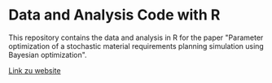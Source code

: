# Data and Analysis Code with R

This repository contains the data and analysis in R for the paper "Parameter optimization of a stochastic material requirements planning simulation using Bayesian optimization".

[Link zu website](https://winf-hsos.github.io/paper-parameter-opt-mrp-bo/) 